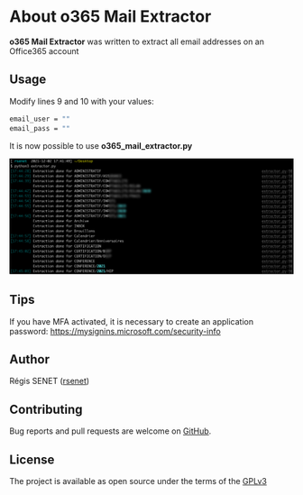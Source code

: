 # About o365 Mail Extractor

**o365 Mail Extractor** was written to extract all email addresses on an Office365 account

## Usage

Modify lines 9 and 10 with your values:

```bash
email_user = ""
email_pass = ""
```

It is now possible to use **o365\_mail\_extractor.py**

![alt text](screen.png "o365 Mail Extractor")


## Tips

If you have MFA activated, it is necessary to create an application password: https://mysignins.microsoft.com/security-info



## Author

Régis SENET ([rsenet](https://github.com/rsenet))


## Contributing

Bug reports and pull requests are welcome on [GitHub](https://github.com/rsenet/o365_mail_extractor).

## License

The project is available as open source under the terms of the [GPLv3](https://www.gnu.org/licenses/quick-guide-gplv3.en.html)
